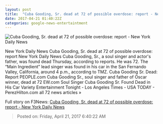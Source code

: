 ```yaml
---
layout: post
title:  "Cuba Gooding, Sr. dead at 72 of possible overdose: report - New York Daily News"
date: 2017-04-21 01:40:22Z
categories: google-news-entertaintment
---
```


![Cuba Gooding, Sr. dead at 72 of possible overdose: report - New York Daily News](http://assets.nydailynews.com/polopoly_fs/1.3082320.1492730179!/img/httpImage/image.jpg_gen/derivatives/landscape_1200/75477147.jpg)

New York Daily News Cuba Gooding, Sr. dead at 72 of possible overdose: report New York Daily News Cuba Gooding, Sr., a soul singer and actor's father, was found dead Thursday, according to reports. He was 72. The “Main Ingredient” lead singer was found in his car in the San Fernando Valley, California, around 4 p.m., according to TMZ. Cuba Gooding Sr. Dead: Report PEOPLE.com Cuba Gooding Sr., soul singer and father of Oscar winner, dead at 72 EW.com Soul Singer Cuba Gooding Sr. Found Dead in His Car Variety Entertainment Tonight - Los Angeles Times - USA TODAY - PerezHilton.com all 72 news articles »


Full story on F3News: [Cuba Gooding, Sr. dead at 72 of possible overdose: report - New York Daily News](http://www.f3nws.com/n/bkxhYB)

> Posted on: Friday, April 21, 2017 6:40:22 AM
